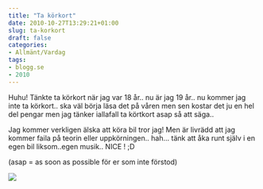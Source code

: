 ```yaml
---
title: "Ta körkort"
date: 2010-10-27T13:29:21+01:00
slug: ta-korkort
draft: false
categories:
- Allmänt/Vardag
tags:
- blogg.se
- 2010
---
```

Huhu! Tänkte ta körkort när jag var 18 år.. nu är jag 19 år.. nu kommer jag inte ta körkort.. ska väl börja läsa det på våren men sen kostar det ju en hel del pengar men jag tänker iallafall ta körtkort asap så att säga..  
  
Jag kommer verkligen älska att köra bil tror jag! Men är livrädd att jag kommer faila på teorin eller uppkörningen.. hah... tänk att åka runt själv i en egen bil liksom..egen musik.. NICE ! ;D  
  
(asap = as soon as possible för er som inte förstod)  
  
![](/assets/images/blogg.se/bil-6_114161239.jpg)